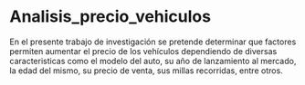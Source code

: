 # Analisis_precio_vehiculos
En el presente trabajo de investigación se pretende determinar que factores permiten aumentar el precio de los vehículos dependiendo de diversas caracteristicas como el modelo del auto, su año de lanzamiento al mercado, la edad del mismo, su precio de venta, sus millas recorridas, entre otros.
